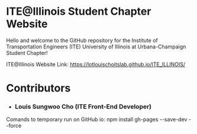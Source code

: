 # ITE@Illinois Student Chapter Website
Hello and welcome to the GitHub repository for the Institute of Transportation Engineers (ITE) University of Illinois at Urbana-Champaign Student Chapter!

ITE@Illinois Website Link: https://lotlouischoitslab.github.io/ITE_ILLINOIS/


# Contributors

- ### Louis Sungwoo Cho (ITE Front-End Developer)


Comands to temporary run on GitHub io: npm install gh-pages --save-dev --force 
